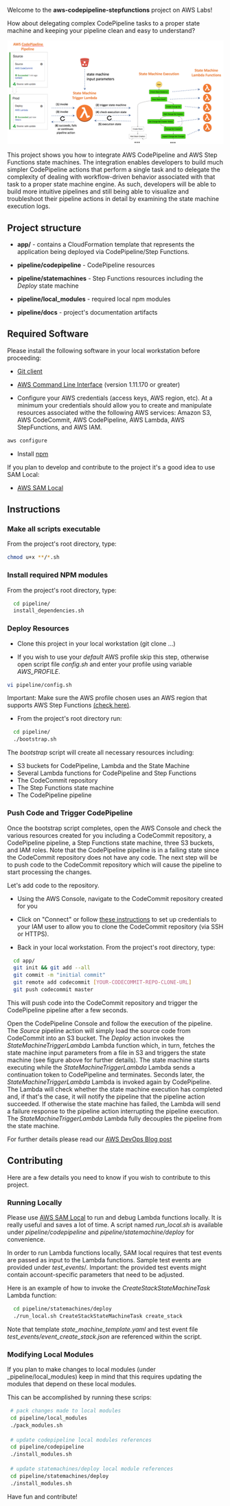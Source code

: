 
Welcome to the __aws-codepipeline-stepfunctions__ project on AWS Labs! 

How about delegating complex CodePipeline tasks to a proper state machine and keeping your pipeline clean and easy to understand? 

![approach-overview](pipeline/docs/codepipeline_statemachine.png)

This project shows you how to integrate AWS CodePipeline and AWS Step Functions state machines. The integration enables developers to build much simpler CodePipeline actions that perform a single task and to delegate the complexity of dealing with workflow-driven behavior associated with that task to a proper state machine engine. As such, developers will be able to build more intuitive pipelines and still being able to visualize and troubleshoot their pipeline actions in detail by examining the state machine execution logs.

## Project structure

* __app/__ - contains a CloudFormation template that represents the application being deployed via CodePipeline/Step Functions.

* __pipeline/codepipeline__ - CodePipeline resources

* __pipeline/statemachines__ - Step Functions resources including the _Deploy_ state machine

* __pipeline/local_modules__ - required local npm modules

* __pipeline/docs__ - project's documentation artifacts

## Required Software

Please install the following software in your local workstation before proceeding:

* [Git client](https://git-scm.com/downloads)

* [AWS Command Line Interface](http://docs.aws.amazon.com/cli/latest/userguide/installing.html) (version 1.11.170 or greater)

* Configure your AWS credentials (access keys, AWS region, etc). At a minimum your credentials should allow you to create and manipulate resources associated withe the following AWS services: Amazon S3, AWS CodeCommit, AWS CodePipeline, AWS Lambda, AWS StepFunctions, and AWS IAM.

```bash
aws configure
```

* Install [npm](https://www.npmjs.com/get-npm)

If you plan to develop and contribute to the project it's a good idea to use SAM Local:

* [AWS SAM Local](https://github.com/awslabs/aws-sam-local)

## Instructions

### Make all scripts executable

From the project's root directory, type:

```bash
chmod u+x **/*.sh
```

### Install required NPM modules

From the project's root directory, type:

```bash
  cd pipeline/
  install_dependencies.sh
```

### Deploy Resources

* Clone this project in your local workstation (git clone ...)

* If you wish to use your _default_ AWS profile skip this step, otherwise open script file _config.sh_ and enter your profile using variable _AWS\_PROFILE_.

```bash
vi pipeline/config.sh
```

Important: Make sure the AWS profile chosen uses an AWS region that supports AWS Step Functions [(check here)](https://aws.amazon.com/about-aws/global-infrastructure/regional-product-services/).

* From the project's root directory run:

```bash
  cd pipeline/
  ./bootstrap.sh
```

The _bootstrap_ script will create all necessary resources including:

* S3 buckets for CodePipeline, Lambda and the State Machine
* Several Lambda functions for CodePipeline and Step Functions 
* The CodeCommit repository
* The Step Functions state machine
* The CodePipeline pipeline

### Push Code and Trigger CodePipeline

Once the bootstrap script completes, open the AWS Console and check the various resources created for you including a CodeCommit repository, a CodePipeline pipeline, a Step Functions state machine, three S3 buckets, and IAM roles. Note that the CodePipeline pipeline is in a failing state since the CodeCommit repository does not have any code. The next step will be to push code to the CodeCommit repository which will cause the pipeline to start processing the changes. 

Let's add code to the repository.

* Using the AWS Console, navigate to the CodeCommit repository created for you

* Click on "Connect" or follow [these instructions](http://docs.aws.amazon.com/codecommit/latest/userguide/how-to-connect.html) to set up credentials to your IAM user to allow you to clone the CodeCommit repository (via SSH or HTTPS). 

* Back in your local workstation. From the project's root directory, type:

```bash
  cd app/
  git init && git add --all
  git commit -m "initial commit"
  git remote add codecommit [YOUR-CODECOMMIT-REPO-CLONE-URL]
  git push codecommit master
```

This will push code into the CodeCommit repository and trigger the CodePipeline pipeline after a few seconds. 

Open the CodePipeline Console and follow the execution of the pipeline. The _Source_ pipeline action will simply load the source code from CodeCommit into an S3 bucket. The _Deploy_ action invokes the _StateMachineTriggerLambda_ Lambda function which, in turn, fetches the state machine input parameters from a file in S3 and triggers the state machine (see figure above for further details). The state machine starts executing while the _StateMachineTriggerLambda_ Lambda sends a continuation token to CodePipeline and terminates. Seconds later, the _StateMachineTriggerLambda_ Lambda is invoked again by CodePipeline. The Lambda will check whether the state machine execution has completed and, if that's the case, it will notify the pipeline that the pipeline action succeeded. If otherwise the state machine has failed, the Lambda will send a failure response to the pipeline action interrupting the pipeline execution. The _StateMachineTriggerLambda_ Lambda fully decouples the pipeline from the state machine.
 
For further details please read our [AWS DevOps Blog post](https://aws.amazon.com/blogs/devops/using-aws-step-functions-state-machines-to-handle-workflow-driven-aws-codepipeline-actions/)

## Contributing

Here are a few details you need to know if you wish to contribute to this project.

### Running Locally

Please use [AWS SAM Local](https://github.com/awslabs/aws-sam-local) to run and debug Lambda functions locally. It is really useful and saves a lot of time. A script named _run\_local.sh_ is available under _pipeline/codepipeline_ and _pipeline/statemachine/deploy_ for convenience.

In order to run Lambda functions locally, SAM local requires that test events are passed as input to the Lambda functions. Sample test events are provided under _test\_events_/. Important: the provided test events might contain account-specific parameters that need to be adjusted.

Here is an example of how to invoke the _CreateStackStateMachineTask_ Lambda function:

```bash
  cd pipeline/statemachines/deploy
  ./run_local.sh CreateStackStateMachineTask create_stack
```

Note that template _state\_machine\_template.yaml_ and test event file _test\_events/event\_create\_stack.json_ are referenced within the script.

### Modifying Local Modules

If you plan to make changes to local modules (under _pipeline/local\_modules) keep in mind that this requires updating the modules that depend on these local modules.

This can be accomplished by running these scrips:

```bash
 # pack changes made to local modules
 cd pipeline/local_modules
 ./pack_modules.sh
   
 # update codepipeline local modules references
 cd pipeline/codepipeline
 ./install_modules.sh
   
 # update statemachines/deploy local module references
 cd pipeline/statemachines/deploy
 ./install_modules.sh
```

Have fun and contribute!
